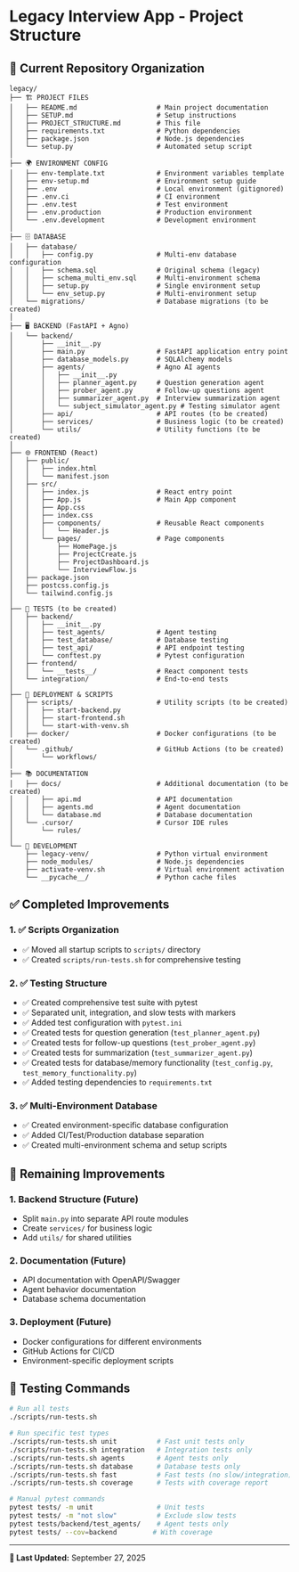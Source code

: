 # Legacy Interview App - Project Structure

## 📁 Current Repository Organization

```
legacy/
├── 🏗️ PROJECT FILES
│   ├── README.md                    # Main project documentation
│   ├── SETUP.md                     # Setup instructions
│   ├── PROJECT_STRUCTURE.md         # This file
│   ├── requirements.txt             # Python dependencies
│   ├── package.json                 # Node.js dependencies
│   └── setup.py                     # Automated setup script
│
├── 🌍 ENVIRONMENT CONFIG
│   ├── env-template.txt             # Environment variables template
│   ├── env-setup.md                 # Environment setup guide
│   ├── .env                         # Local environment (gitignored)
│   ├── .env.ci                      # CI environment
│   ├── .env.test                    # Test environment
│   ├── .env.production              # Production environment
│   └── .env.development             # Development environment
│
├── 🗄️ DATABASE
│   ├── database/
│   │   ├── config.py                # Multi-env database configuration
│   │   ├── schema.sql               # Original schema (legacy)
│   │   ├── schema_multi_env.sql     # Multi-environment schema
│   │   ├── setup.py                 # Single environment setup
│   │   └── env_setup.py             # Multi-environment setup
│   └── migrations/                  # Database migrations (to be created)
│
├── 🖥️ BACKEND (FastAPI + Agno)
│   └── backend/
│       ├── __init__.py
│       ├── main.py                  # FastAPI application entry point
│       ├── database_models.py       # SQLAlchemy models
│       ├── agents/                  # Agno AI agents
│       │   ├── __init__.py
│       │   ├── planner_agent.py     # Question generation agent
│       │   ├── prober_agent.py      # Follow-up questions agent
│       │   ├── summarizer_agent.py  # Interview summarization agent
│       │   └── subject_simulator_agent.py # Testing simulator agent
│       ├── api/                     # API routes (to be created)
│       ├── services/                # Business logic (to be created)
│       └── utils/                   # Utility functions (to be created)
│
├── 🌐 FRONTEND (React)
│   ├── public/
│   │   ├── index.html
│   │   └── manifest.json
│   ├── src/
│   │   ├── index.js                 # React entry point
│   │   ├── App.js                   # Main App component
│   │   ├── App.css
│   │   ├── index.css
│   │   ├── components/              # Reusable React components
│   │   │   └── Header.js
│   │   └── pages/                   # Page components
│   │       ├── HomePage.js
│   │       ├── ProjectCreate.js
│   │       ├── ProjectDashboard.js
│   │       └── InterviewFlow.js
│   ├── package.json
│   ├── postcss.config.js
│   └── tailwind.config.js
│
├── 🧪 TESTS (to be created)
│   ├── backend/
│   │   ├── __init__.py
│   │   ├── test_agents/             # Agent testing
│   │   ├── test_database/           # Database testing
│   │   ├── test_api/                # API endpoint testing
│   │   └── conftest.py              # Pytest configuration
│   ├── frontend/
│   │   └── __tests__/               # React component tests
│   └── integration/                 # End-to-end tests
│
├── 🚀 DEPLOYMENT & SCRIPTS
│   ├── scripts/                     # Utility scripts (to be created)
│   │   ├── start-backend.py
│   │   ├── start-frontend.sh
│   │   └── start-with-venv.sh
│   ├── docker/                      # Docker configurations (to be created)
│   └── .github/                     # GitHub Actions (to be created)
│       └── workflows/
│
├── 📚 DOCUMENTATION
│   ├── docs/                        # Additional documentation (to be created)
│   │   ├── api.md                   # API documentation
│   │   ├── agents.md                # Agent documentation
│   │   └── database.md              # Database documentation
│   └── .cursor/                     # Cursor IDE rules
│       └── rules/
│
└── 🔧 DEVELOPMENT
    ├── legacy-venv/                 # Python virtual environment
    ├── node_modules/                # Node.js dependencies
    ├── activate-venv.sh             # Virtual environment activation
    └── __pycache__/                 # Python cache files
```

## ✅ **Completed Improvements**

### 1. **✅ Scripts Organization**
- ✅ Moved all startup scripts to `scripts/` directory
- ✅ Created `scripts/run-tests.sh` for comprehensive testing

### 2. **✅ Testing Structure**
- ✅ Created comprehensive test suite with pytest
- ✅ Separated unit, integration, and slow tests with markers
- ✅ Added test configuration with `pytest.ini`
- ✅ Created tests for question generation (`test_planner_agent.py`)
- ✅ Created tests for follow-up questions (`test_prober_agent.py`) 
- ✅ Created tests for summarization (`test_summarizer_agent.py`)
- ✅ Created tests for database/memory functionality (`test_config.py`, `test_memory_functionality.py`)
- ✅ Added testing dependencies to `requirements.txt`

### 3. **✅ Multi-Environment Database**
- ✅ Created environment-specific database configuration
- ✅ Added CI/Test/Production database separation
- ✅ Created multi-environment schema and setup scripts

## 🎯 **Remaining Improvements**

### 1. **Backend Structure** (Future)
- Split `main.py` into separate API route modules  
- Create `services/` for business logic
- Add `utils/` for shared utilities

### 2. **Documentation** (Future)
- API documentation with OpenAPI/Swagger
- Agent behavior documentation  
- Database schema documentation

### 3. **Deployment** (Future)
- Docker configurations for different environments
- GitHub Actions for CI/CD
- Environment-specific deployment scripts

## 🧪 **Testing Commands**

```bash
# Run all tests
./scripts/run-tests.sh

# Run specific test types
./scripts/run-tests.sh unit          # Fast unit tests only
./scripts/run-tests.sh integration   # Integration tests only
./scripts/run-tests.sh agents        # Agent tests only
./scripts/run-tests.sh database      # Database tests only
./scripts/run-tests.sh fast          # Fast tests (no slow/integration)
./scripts/run-tests.sh coverage      # Tests with coverage report

# Manual pytest commands
pytest tests/ -m unit                # Unit tests
pytest tests/ -m "not slow"          # Exclude slow tests
pytest tests/backend/test_agents/    # Agent tests only
pytest tests/ --cov=backend         # With coverage
```

---
**📅 Last Updated:** September 27, 2025
